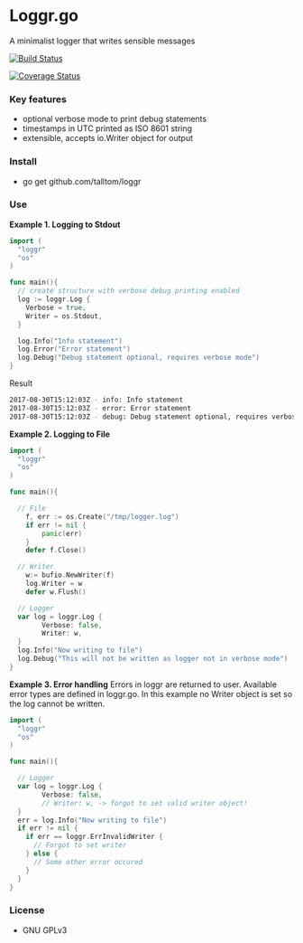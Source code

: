 Loggr.go
========

A minimalist logger that writes sensible messages

[![Build Status](https://travis-ci.org/talltom/loggr.svg?branch=master)](https://travis-ci.org/talltom/loggr)

[![Coverage Status](https://coveralls.io/repos/github/talltom/loggr/badge.svg?branch=master)](https://coveralls.io/github/talltom/loggr?branch=master)

### Key features
- optional verbose mode to print debug statements
- timestamps in UTC printed as ISO 8601 string
- extensible, accepts io.Writer object for output

### Install
- go get github.com/talltom/loggr

### Use
**Example 1. Logging to Stdout**
```go
import (
  "loggr"
  "os"
)

func main(){
  // create structure with verbose debug printing enabled
  log := loggr.Log {
    Verbose = true,
    Writer = os.Stdout,
  }

  log.Info("Info statement")
  log.Error("Error statement")
  log.Debug("Debug statement optional, requires verbose mode")
}
```

Result
```sh
2017-08-30T15:12:03Z - info: Info statement
2017-08-30T15:12:03Z - error: Error statement
2017-08-30T15:12:03Z - debug: Debug statement optional, requires verbose mode
```

**Example 2. Logging to File**
```go
import (
  "loggr"
  "os"
)

func main(){

  // File
	f, err := os.Create("/tmp/logger.log")
	if err != nil {
		panic(err)
	}
	defer f.Close()

  // Writer
	w:= bufio.NewWriter(f)
	log.Writer = w
	defer w.Flush()

  // Logger
  var log = loggr.Log {
  		Verbose: false,
  		Writer: w,
  }
  log.Info("Now writing to file")
  log.Debug("This will not be written as logger not in verbose mode")
}
```

**Example 3. Error handling**
Errors in loggr are returned to user. Available error types are defined in loggr.go.
In this example no Writer object is set so the log cannot be written.
```go
import (
  "loggr"
  "os"
)

func main(){

  // Logger
  var log = loggr.Log {
  		Verbose: false,
  		// Writer: w, -> forgot to set valid writer object!
  }
  err = log.Info("Now writing to file")
  if err != nil {
    if err == loggr.ErrInvalidWriter {
      // Forgot to set writer
    } else {
      // Some other error occured
    }
  }
}
```

### License
- GNU GPLv3
